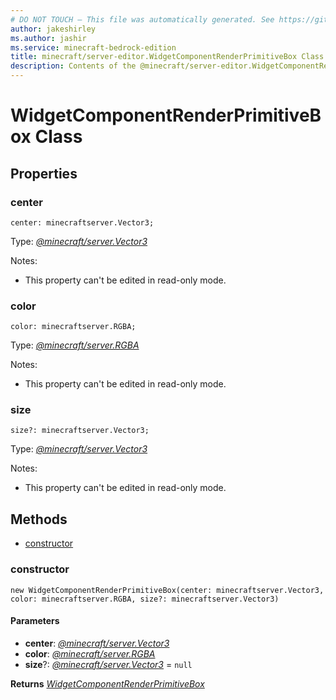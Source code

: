 ```yaml
---
# DO NOT TOUCH — This file was automatically generated. See https://github.com/mojang/minecraftapidocsgenerator to modify descriptions, examples, etc.
author: jakeshirley
ms.author: jashir
ms.service: minecraft-bedrock-edition
title: minecraft/server-editor.WidgetComponentRenderPrimitiveBox Class
description: Contents of the @minecraft/server-editor.WidgetComponentRenderPrimitiveBox class.
---
```

# WidgetComponentRenderPrimitiveBox Class

## Properties

### **center**
`center: minecraftserver.Vector3;`

Type: [*@minecraft/server.Vector3*](../../minecraft/server/Vector3.md)

Notes:
  - This property can't be edited in read-only mode.

### **color**
`color: minecraftserver.RGBA;`

Type: [*@minecraft/server.RGBA*](../../minecraft/server/RGBA.md)

Notes:
  - This property can't be edited in read-only mode.

### **size**
`size?: minecraftserver.Vector3;`

Type: [*@minecraft/server.Vector3*](../../minecraft/server/Vector3.md)

Notes:
  - This property can't be edited in read-only mode.

## Methods
- [constructor](#constructor)

### **constructor**
`
new WidgetComponentRenderPrimitiveBox(center: minecraftserver.Vector3, color: minecraftserver.RGBA, size?: minecraftserver.Vector3)
`

#### **Parameters**
- **center**: [*@minecraft/server.Vector3*](../../minecraft/server/Vector3.md)
- **color**: [*@minecraft/server.RGBA*](../../minecraft/server/RGBA.md)
- **size**?: [*@minecraft/server.Vector3*](../../minecraft/server/Vector3.md) = `null`

**Returns** [*WidgetComponentRenderPrimitiveBox*](WidgetComponentRenderPrimitiveBox.md)
